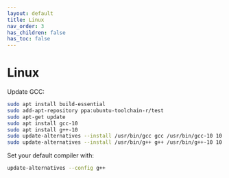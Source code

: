 ```yaml
---
layout: default
title: Linux
nav_order: 3
has_children: false
has_toc: false
---
```

# Linux

Update GCC:

```bash
sudo apt install build-essential
sudo add-apt-repository ppa:ubuntu-toolchain-r/test
sudo apt-get update
sudo apt install gcc-10
sudo apt install g++-10
sudo update-alternatives --install /usr/bin/gcc gcc /usr/bin/gcc-10 10
sudo update-alternatives --install /usr/bin/g++ g++ /usr/bin/g++-10 10
```

Set your default compiler with:

```bash
update-alternatives --config g++
```




<!-- Generated with mdsplit: https://github.com/alandefreitas/mdsplit -->
